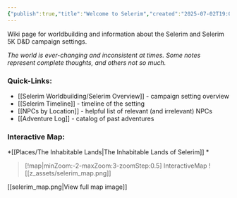 ```yaml
---
{"publish":true,"title":"Welcome to Selerim","created":"2025-07-02T19:01:27.000-04:00","modified":"2025-10-09T16:24:18.264-04:00","published":"2025-10-09T16:24:18.264-04:00","cssclasses":""}
---
```


Wiki page for worldbuilding and information about the Selerim and Selerim 5K D&D campaign settings.

*The world is ever-changing and inconsistent at times. Some notes represent complete thoughts, and others not so much.*

### Quick-Links:
- [[Selerim Worldbuilding/Selerim Overview]] - campaign setting overview
- [[Selerim Timeline]] - timeline of the setting
- [[NPCs by Location]] - helpful list of relevant (and irrelevant) NPCs
- [[Adventure Log]] - catalog of past adventures


### Interactive Map:
*[[Places/The Inhabitable Lands\|The Inhabitable Lands of Selerim]] *
> [!map|minZoom:-2-maxZoom:3-zoomStep:0.5] InteractiveMap
> ![[z_assets/selerim_map.png]]

[[selerim_map.png|View full map image]]